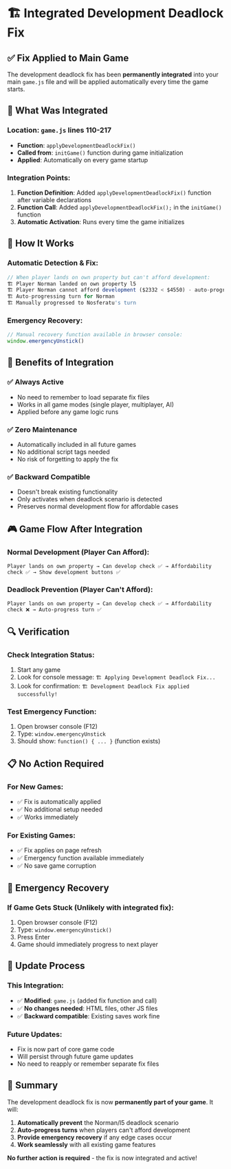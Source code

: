 # 🏗️ Integrated Development Deadlock Fix

## ✅ **Fix Applied to Main Game**

The development deadlock fix has been **permanently integrated** into your main `game.js` file and will be applied automatically every time the game starts.

## 🔧 **What Was Integrated**

### **Location**: `game.js` lines 110-217
- **Function**: `applyDevelopmentDeadlockFix()`
- **Called from**: `initGame()` function during game initialization
- **Applied**: Automatically on every game startup

### **Integration Points**:
1. **Function Definition**: Added `applyDevelopmentDeadlockFix()` function after variable declarations
2. **Function Call**: Added `applyDevelopmentDeadlockFix();` in the `initGame()` function
3. **Automatic Activation**: Runs every time the game initializes

## 🎯 **How It Works**

### **Automatic Detection & Fix**:
```javascript
// When player lands on own property but can't afford development:
🏗️ Player Norman landed on own property l5
🏗️ Player Norman cannot afford development ($2332 < $4550) - auto-progressing
🏗️ Auto-progressing turn for Norman
🏗️ Manually progressed to Nosferatu's turn
```

### **Emergency Recovery**:
```javascript
// Manual recovery function available in browser console:
window.emergencyUnstick()
```

## 🚀 **Benefits of Integration**

### **✅ Always Active**
- No need to remember to load separate fix files
- Works in all game modes (single player, multiplayer, AI)
- Applied before any game logic runs

### **✅ Zero Maintenance**
- Automatically included in all future games
- No additional script tags needed
- No risk of forgetting to apply the fix

### **✅ Backward Compatible**
- Doesn't break existing functionality
- Only activates when deadlock scenario is detected
- Preserves normal development flow for affordable cases

## 🎮 **Game Flow After Integration**

### **Normal Development** (Player Can Afford):
```
Player lands on own property → Can develop check ✅ → Affordability check ✅ → Show development buttons ✅
```

### **Deadlock Prevention** (Player Can't Afford):
```
Player lands on own property → Can develop check ✅ → Affordability check ❌ → Auto-progress turn ✅
```

## 🔍 **Verification**

### **Check Integration Status**:
1. Start any game
2. Look for console message: `🏗️ Applying Development Deadlock Fix...`
3. Look for confirmation: `🏗️ Development Deadlock Fix applied successfully!`

### **Test Emergency Function**:
1. Open browser console (F12)
2. Type: `window.emergencyUnstick`
3. Should show: `function() { ... }` (function exists)

## 📋 **No Action Required**

### **For New Games**:
- ✅ Fix is automatically applied
- ✅ No additional setup needed
- ✅ Works immediately

### **For Existing Games**:
- ✅ Fix applies on page refresh
- ✅ Emergency function available immediately
- ✅ No save game corruption

## 🚨 **Emergency Recovery**

### **If Game Gets Stuck** (Unlikely with integrated fix):
1. Open browser console (F12)
2. Type: `window.emergencyUnstick()`
3. Press Enter
4. Game should immediately progress to next player

## 🔄 **Update Process**

### **This Integration**:
- ✅ **Modified**: `game.js` (added fix function and call)
- ✅ **No changes needed**: HTML files, other JS files
- ✅ **Backward compatible**: Existing saves work fine

### **Future Updates**:
- Fix is now part of core game code
- Will persist through future game updates
- No need to reapply or remember separate fix files

## 🎯 **Summary**

The development deadlock fix is now **permanently part of your game**. It will:

1. **Automatically prevent** the Norman/l5 deadlock scenario
2. **Auto-progress turns** when players can't afford development
3. **Provide emergency recovery** if any edge cases occur
4. **Work seamlessly** with all existing game features

**No further action is required** - the fix is now integrated and active!
